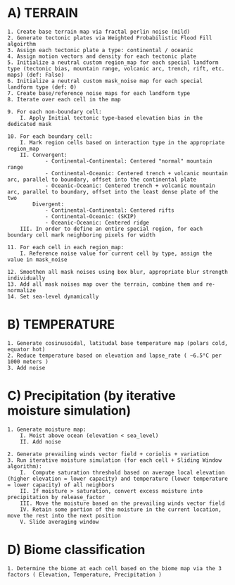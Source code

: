 # A) TERRAIN
	1. Create base terrain map via fractal perlin noise (mild)
	2. Generate tectonic plates via Weighted Probabilistic Flood Fill algoirthm  
	3. Assign each tectonic plate a type: continental / oceanic
	4. Assign motion vectors and density for each tectonic plate
	5. Initialize a neutral custom region_map for each special landform type (tectonic bias, mountain range, volcanic arc, trench, rift, etc. maps) (def: False)
	6. Initialize a neutral custom mask_noise map for each special landform type (def: 0)
	7. Create base/reference noise maps for each landform type
	8. Iterate over each cell in the map
	
	9. For each non-boundary cell:
		I. Apply Initial tectonic type-based elevation bias in the dedicated mask 
		
	10. For each boundary cell:
		I. Mark region cells based on interaction type in the appropriate region_map
		II. Convergent:
				- Continental-Continental: Centered "normal" mountain range
				- Continental-Oceanic: Centered trench + volcanic mountain arc, parallel to boundary, offset into the continental plate
				- Oceanic-Oceanic: Centered trench + volcanic mountain arc, parallel to boundary, offset into the least dense plate of the two
			Divergent: 
				- Continental-Continental: Centered rifts
				- Continental-Oceanic: (SKIP)
				- Oceanic-Oceanic: Centered ridge
		III. In order to define an entire special region, for each boundary cell mark neighboring pixels for width
		
	11. For each cell in each region_map:
		I. Reference noise value for current cell by type, assign the value in mask_noise
	
	12. Smoothen all mask noises using box blur, appropriate blur strength individually
	13. Add all mask noises map over the terrain, combine them and re-normalize
	14. Set sea-level dynamically
	
	
# B) TEMPERATURE
	1. Generate cosinusoidal, latitudal base temperature map (polars cold, equator hot)
	2. Reduce temperature based on elevation and lapse_rate ( ~6.5°C per 1000 meters )
	3. Add noise
	
	
# C) Precipitation (by iterative moisture simulation)
	1. Generate moisture map:
		I. Moist above ocean (elevation < sea_level)
		II. Add noise
		
	2. Generate prevailing winds vector field + coriolis + variation
	3. Run iterative moisture simulation (for each cell + Sliding Window algorithm):
		I. 	Compute saturation threshold based on average local elevation (higher elevation = lower capacity) and temperature (lower temperature = lower capacity) of all neighbors
		II. If moisture > saturation, convert excess moisture into precipitation by release_factor
		III. Move the moisture based on the prevailing winds vector field
		IV. Retain some portion of the moisture in the current location, move the rest into the next position
		V. Slide averaging window
	
	
# D) Biome classification
	1. Determine the biome at each cell based on the biome map via the 3 factors ( Elevation, Temperature, Precipitation ) 